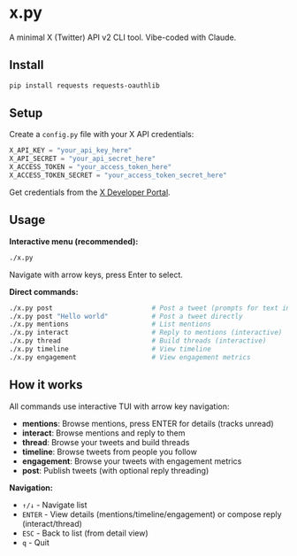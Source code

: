# x.py

A minimal X (Twitter) API v2 CLI tool. Vibe-coded with Claude.

## Install

```bash
pip install requests requests-oauthlib
```

## Setup

Create a `config.py` file with your X API credentials:

```python
X_API_KEY = "your_api_key_here"
X_API_SECRET = "your_api_secret_here"
X_ACCESS_TOKEN = "your_access_token_here"
X_ACCESS_TOKEN_SECRET = "your_access_token_secret_here"
```

Get credentials from the [X Developer Portal](https://developer.x.com/).

## Usage

**Interactive menu (recommended):**
```bash
./x.py
```
Navigate with arrow keys, press Enter to select.

**Direct commands:**
```bash
./x.py post                         # Post a tweet (prompts for text in TUI)
./x.py post "Hello world"           # Post a tweet directly
./x.py mentions                     # List mentions
./x.py interact                     # Reply to mentions (interactive)
./x.py thread                       # Build threads (interactive)
./x.py timeline                     # View timeline
./x.py engagement                   # View engagement metrics
```

## How it works

All commands use interactive TUI with arrow key navigation:

- **mentions**: Browse mentions, press ENTER for details (tracks unread)
- **interact**: Browse mentions and reply to them
- **thread**: Browse your tweets and build threads
- **timeline**: Browse tweets from people you follow
- **engagement**: Browse your tweets with engagement metrics
- **post**: Publish tweets (with optional reply threading)

**Navigation:**
- `↑/↓` - Navigate list
- `ENTER` - View details (mentions/timeline/engagement) or compose reply (interact/thread)
- `ESC` - Back to list (from detail view)
- `q` - Quit

